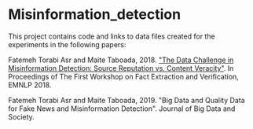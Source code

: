 # Misinformation_detection

This project contains code and links to data files created for the experiments in the following papers:

Fatemeh Torabi Asr and Maite Taboada, 2018. ["The Data Challenge in Misinformation Detection: Source Reputation vs. Content Veracity"](http://aclweb.org/anthology/W18-5502). In Proceedings of The First Workshop on Fact Extraction and Verification, EMNLP 2018.   

Fatemeh Torabi Asr and Maite Taboada, 2019. "Big Data and Quality Data for Fake News and Misinformation Detection". Journal of Big Data and Society.   

